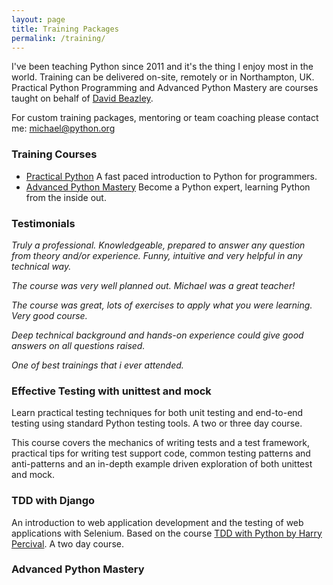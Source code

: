 ```yaml
---
layout: page
title: Training Packages
permalink: /training/
---
```


I've been teaching Python since 2011 and it's the thing I enjoy most in the world. Training can be delivered on-site, remotely or in Northampton, UK. Practical Python Programming and Advanced Python Mastery are courses taught on behalf of [David Beazley](https://dabeaz.com/teaching.html).
 
For custom training packages, mentoring or team coaching please contact me: [michael@python.org](mailto:michael@python.org)

### Training Courses

* [Practical Python](/practical-python/) 
  A fast paced introduction to Python for programmers.
* [Advanced Python Mastery](/python-mastery/)
  Become a Python expert, learning Python from the inside out.


### Testimonials

*Truly a professional. Knowledgeable, prepared to answer any question from theory and/or experience. Funny, intuitive and very helpful in any technical way.*

*The course was very well planned out. Michael was a great teacher!*

*The course was great, lots of exercises to apply what you were learning. Very good course.*

*Deep technical background and hands-on experience could give good answers on all questions raised.*

*One of best trainings that i ever attended.*


### Effective Testing with unittest and mock

Learn practical testing techniques for both unit testing and end-to-end testing using standard Python testing tools. A two or three day course.

This course covers the mechanics of writing tests and a test framework, practical tips for writing test support code, common testing patterns and anti-patterns and an in-depth example driven exploration of both unittest and mock.

### TDD with Django

An introduction to web application development and the testing of web applications with Selenium. Based on the course [TDD with Python by Harry Percival](https://www.obeythetestinggoat.com/). A two day course.



### Advanced Python Mastery


